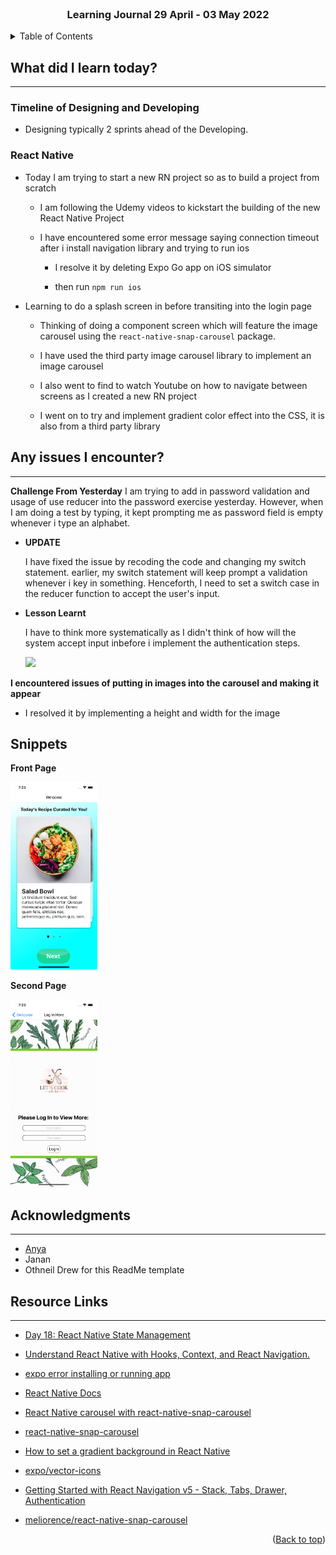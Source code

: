 <div id="top"></div>

<br />

<h3 align="center">Learning Journal 29 April - 03 May 2022</h3>

<!-- TABLE OF CONTENTS -->
<details>
  <summary>Table of Contents</summary>
  <ul>
    <li><a href="#what-did-i-learn-today">What did I learn today?</a></li>
    <li><a href="#any-issues-i-encounter">Any issues I encounter?</a></li>
    <li><a href="#snippets">Snippets</a></li>
    <li><a href="#acknowledgments">Acknowledgments</a></li>
    <li><a href="#resource-links">Resource Links</a></li>
  </ul>
</details>

<!-- ABOUT THE PROJECT -->
## What did I learn today? ##
----
<!-- Type what you learnt here -->
### Timeline of Designing and Developing ###

- Designing typically 2 sprints ahead of the Developing.

### React Native ###

- Today I am trying to start a new RN project so as to build a project from scratch

  - I am following the Udemy videos to kickstart the building of the new React Native Project

  - I have encountered some error message saying connection timeout after i install navigation library and trying to run ios

    - I resolve it by deleting Expo Go app on iOS simulator

    - then run `npm run ios` 

- Learning to do a splash screen in before transiting into the login page
  
  - Thinking of doing a component screen which will feature the image carousel using the `react-native-snap-carousel` package.

  - I have used the third party image carousel library to implement an image carousel

  - I also went to find to watch Youtube on how to navigate between screens as I created a new RN project

  - I went on to try and implement gradient color effect into the CSS, it is also from a third party library
  
## Any issues I encounter? ##
----
<!-- Type Your Issues Faced today Here -->
**Challenge From Yesterday**
I am trying to add in password validation and usage of use reducer into the password exercise yesterday.
However, when I am doing a test by typing, it kept prompting me as password field is empty whenever i type an alphabet.

  - **UPDATE**

    I have fixed the issue by recoding the code and changing my switch statement. earlier, my switch statement will keep prompt a validation whenever i key in something. Henceforth, I need to set a switch case in the reducer function to accept the user's input.

  - **Lesson Learnt** 

    I have to think more systematically as I didn't think of how will the system accept input inbefore i implement the authentication steps.

    <img src = './img/useReducerFixed.png' height = '300' />

**I encountered issues of putting in images into the carousel and making it appear**

  - I resolved it by implementing a height and width for the image

## Snippets ##

**Front Page**

<img src = './img/frontPage.png' height = '300' />

**Second Page**

<img src = './img/secondPage.png' height = '300' />

<!-- ACKNOWLEDGMENTS -->
## Acknowledgments ##
----
* [Anya](https://github.com/huanganya/react-native-starter)
* Janan
* Othneil Drew for this ReadMe template

<!-- Resource Links -->
## Resource Links ##
----
* [Day 18: React Native State Management](https://docs.google.com/document/d/1TOF_50A_FjK3L7AnxT72bd5flXcRrjGWKo4cpPXYUDk/edit#)

* [Understand React Native with Hooks, Context, and React Navigation.](https://nlbsg.udemy.com/course/the-complete-react-native-and-redux-course/learn/lecture/15706480#overview)

* [expo error installing or running app](https://stackoverflow.com/questions/51147704/expo-error-installing-or-running-app)

* [React Native Docs](https://reactnative.dev/docs/textinput#securetextentry)

* [React Native carousel with react-native-snap-carousel](https://blog.logrocket.com/implement-react-native-snap-carousel/)

* [react-native-snap-carousel](https://github.com/meliorence/react-native-snap-carousel)

* [How to set a gradient background in React Native](https://www.kindacode.com/article/how-to-set-a-gradient-background-in-react-native/)

* [expo/vector-icons](https://github.com/expo/vector-icons)

* [Getting Started with React Navigation v5 - Stack, Tabs, Drawer, Authentication](https://www.youtube.com/watch?v=nQVCkqvU1uE)

* [meliorence/react-native-snap-carousel](https://github.com/meliorence/react-native-snap-carousel)

<p align="right">(<a href="#top">Back to top</a>)</p>


